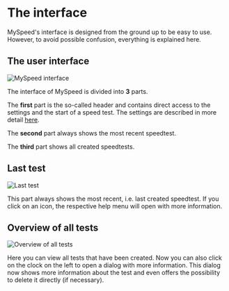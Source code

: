 # The interface

MySpeed's interface is designed from the ground up to be easy to use. However, to avoid possible confusion, everything
is explained here.

## The user interface

![MySpeed interface](/assets/images/en/interface.png)

The interface of MySpeed is divided into **3** parts.

The **first** part is the so-called header and contains direct access to the settings and the start of a speed test. The
settings are described in more detail [here](settings).

The **second** part always shows the most recent speedtest.

The **third** part shows all created speedtests.

## Last test

![Last test](/assets/images/en/latest.png)

This part always shows the most recent, i.e. last created speedtest. If you click on an icon, the respective help menu
will open with more information.

## Overview of all tests

![Overview of all tests](/assets/images/en/tests.png)

Here you can view all tests that have been created. Now you can also click on the clock on the left to open a dialog
with more information. This dialog now shows more information about the test and even offers the possibility to delete
it directly (if necessary).
